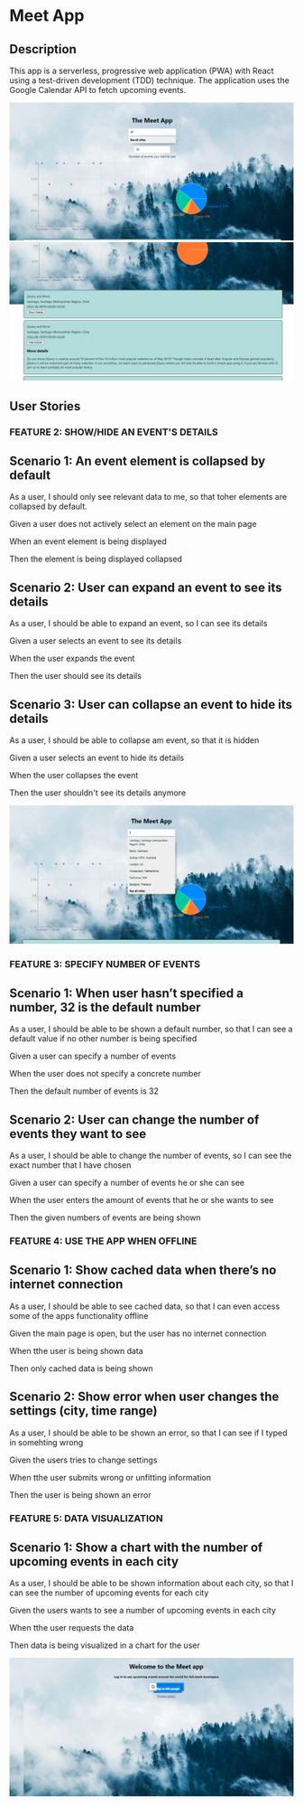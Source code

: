 # Meet App

## Description
This app is a serverless, progressive web application (PWA) with React using a test-driven
development (TDD) technique. The application uses the Google Calendar API to fetch
upcoming events.

![alt text](https://github.com/TBj93/meet/blob/main/meet%20app%20imgs/meet%20app%20screen2.PNG?raw=true)
![alt text](https://github.com/TBj93/meet/blob/main/meet%20app%20imgs/meet%20app%20screen%204.PNG?raw=true)


## User Stories

### FEATURE 2: SHOW/HIDE AN EVENT'S DETAILS

Scenario 1: An event element is collapsed by default
-----------------------------------------------------------
As a user, I should only see relevant data to me, so that toher elements are collapsed by default.

Given a user does not actively select an element on the main page

When an event element is being displayed

Then the element is being displayed collapsed

Scenario 2: User can expand an event to see its details
-------------------------------------------------------------
As a user, I should be able to expand an event, so I can see its details

Given a user selects an event to see its details

When the user expands the event

Then the user should see its details

Scenario 3: User can collapse an event to hide its details
-------------------------------------------------------------
As a user, I should be able to collapse am event, so that it is hidden

Given a user selects an event to hide its details

When the user collapses the event

Then the user shouldn't see its details anymore

![alt text](https://github.com/TBj93/meet/blob/main/meet%20app%20imgs/meet-app-screen.PNG?raw=true)

### FEATURE 3: SPECIFY NUMBER OF EVENTS

Scenario 1: When user hasn’t specified a number, 32 is the default number
-------------------------------------------------------------
As a user, I should be able to be shown a default number, so that I can see a default value if no other number is being specified

Given a user can specify a number of events

When the user does not specify a concrete number

Then the  default number of events is 32

Scenario 2: User can change the number of events they want to see
-------------------------------------------------------------
As a user, I should be able to change the number of events, so I can see the exact number that I have chosen

Given a user can specify a number of events he or she can see

When the user enters the amount of events that he or she wants to see

Then the  given numbers of events are being shown

### FEATURE 4: USE THE APP WHEN OFFLINE

Scenario 1: Show cached data when there’s no internet connection
----------------------------------------------------------------
As a user, I should be able to see cached data, so that I can even access some of the apps functionality offline

Given the main page is open, but the user has no internet connection

When tthe user is being shown data

Then only cached data is being shown

Scenario 2: Show error when user changes the settings (city, time range)
------------------------------------------------------------------------
As a user, I should be able to be shown an error, so that I can see if I typed in somehting wrong

Given the users tries to change settings

When tthe user submits wrong or unfitting information

Then the user is being shown an error

### FEATURE 5: DATA VISUALIZATION

Scenario 1: Show a chart with the number of upcoming events in each city
------------------------------------------------------------------------
As a user, I should be able to be shown information about each city, so that I can see the number of upcoming events for each city

Given the users wants to see a number of upcoming events in each city

When tthe user requests the data

Then data is being visualized in a chart for the user

![alt text](https://github.com/TBj93/meet/blob/main/meet%20app%20imgs/meet-app-screen1.PNG?raw=true)